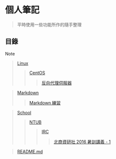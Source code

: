 # 個人筆記

> 平時使用一些功能所作的隨手整理

## 目錄

Note
> [Linux](./Linux)
>> [CentOS](./Linux/CentOS)
>>> [反向代理伺服器](./Linux/CentOS/reverse_proxy.md)

> [Markdown](./Markdown)
>> [Markdown 練習](./Markdown/markdown.md)

> [School](./School)
>> [NTUB](./School/NTUB)
>>> [IRC](./School/NTUB/IRC)
>>>> [北商資研社 2016 暑訓講義 - 1](./School/NTUB/IRC/ntub_irc_2016-1.md)

> [README.md](./README.md)
